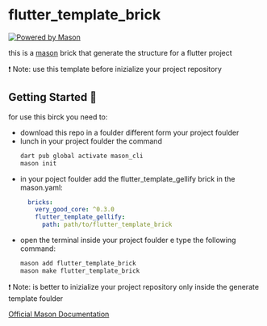 # flutter_template_brick

[![Powered by Mason](https://img.shields.io/endpoint?url=https%3A%2F%2Ftinyurl.com%2Fmason-badge)](https://github.com/felangel/mason)

this is a [mason][1] brick that generate the structure for a flutter project

❗ Note: use this template before inizialize your project repository

## Getting Started 🚀

for use this birck you need to:
- download this repo in a foulder different form your project foulder
- lunch in your project foulder the command 
    ```sh
    dart pub global activate mason_cli
    mason init
    ```
- in your poject foulder add the flutter_template_gellify brick in the mason.yaml:
    ```yaml
      bricks:
        very_good_core: ^0.3.0
        flutter_template_gellify:
          path: path/to/flutter_template_brick
    ```
- open the terminal inside your project foulder e type the following command:
    ```sh
    mason add flutter_template_brick
    mason make flutter_template_brick
    ```

❗ Note: is better to inizialize your project repository only inside the generate template foulder


[Official Mason Documentation][2]

[1]: https://github.com/felangel/mason
[2]: https://docs.brickhub.dev

